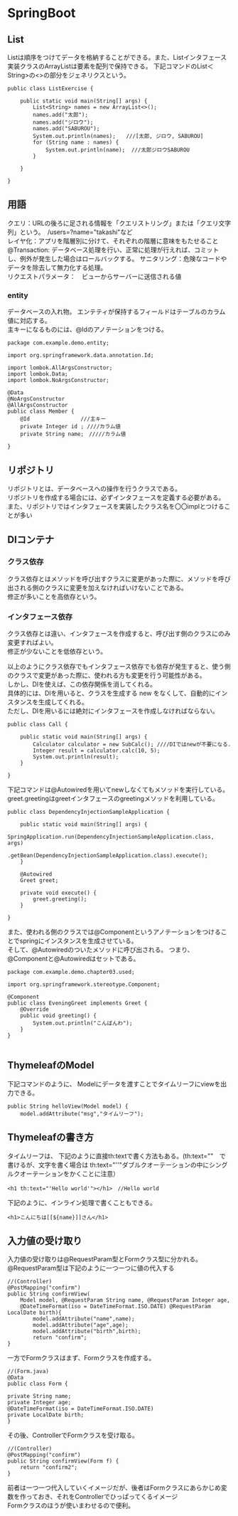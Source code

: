 # SpringBoot

## List
Listは順序をつけてデータを格納することができる。また、Listインタフェース実装クラスのArrayListは要素を配列で保持できる。
下記コマンドのList＜String>の<>の部分をジェネリクスという。

```
public class ListExercise {

	public static void main(String[] args) {
		List<String> names = new ArrayList<>();
		names.add("太郎");
		names.add("ジロウ");
		names.add("SABUROU");
		System.out.println(names);　　///[太郎, ジロウ, SABUROU]
		for (String name : names) {
			System.out.println(name);  ///太郎ジロウSABUROU
		}

	}

}

```

## 用語 
クエリ：URLの後ろに足される情報を「クエリストリング」または「クエリ文字列」という。　/users=?name="takashi"など  
レイヤ化：アプリを階層別に分けて、それぞれの階層に意味をもたせること  
@Transaction: データベース処理を行い、正常に処理が行えれば、コミットし、例外が発生した場合はロールバックする。
サニタリング：危険なコードやデータを除去して無力化する処理。  
リクエストパラメータ：　ビューからサーバーに送信される値  


### entity
データベースの入れ物。
エンテティが保持するフィールドはテーブルのカラム値に対応する。  
主キーになるものには、@Idのアノテーションをつける。

```
package com.example.demo.entity;

import org.springframework.data.annotation.Id;

import lombok.AllArgsConstructor;
import lombok.Data;
import lombok.NoArgsConstructor;

@Data
@NoArgsConstructor
@AllArgsConstructor
public class Member {
	@Id                ///主キー
	private Integer id ; ////カラム値
	private String name;　/////カラム値
	
}

```

## リポジトリ
リポジトリとは、データベースへの操作を行うクラスである。  
リポジトリを作成する場合には、必ずインタフェースを定義する必要がある。
また、リポジトリではインタフェースを実装したクラス名を〇〇implとつけることが多い

## DIコンテナ

### クラス依存
クラス依存とはメソッドを呼び出すクラスに変更があった際に、メソッドを呼び出される側のクラスに変更を加えなければいけないことである。  
修正が多いことを高依存という。  

### インタフェース依存
クラス依存とは違い、インタフェースを作成すると、呼び出す側のクラスにのみ変更すればよい。  
修正が少ないことを低依存という。

以上のようにクラス依存でもインタフェース依存でも依存が発生すると、使う側のクラスで変更があった際に、使われる方も変更を行う可能性がある。    
しかし、DIを使えば、この依存関係を消してくれる。  
具体的には、DIを用いると、クラスを生成する new をなくして、自動的にインスタンスを生成してくれる。  
ただし、DIを用いるには絶対にインタフェースを作成しなければならない。
```
public class Call {

	public static void main(String[] args) {
		Calculator calculator = new SubCalc(); ////DIではnewが不要になる.
		Integer result = calculator.calc(10, 5);
		System.out.println(result);
	}

}
```
下記コマンドは@Autowiredを用いてnewしなくてもメソッドを実行している。
greet.greetingはgreetインタフェースのgreetingメソッドを利用している。
```
public class DependencyInjectionSampleApplication {

	public static void main(String[] args) {
		SpringApplication.run(DependencyInjectionSampleApplication.class, args)
		.getBean(DependencyInjectionSampleApplication.class).execute();
	}
	
	@Autowired
	Greet greet;
	
	private void execute() {
		greet.greeting();
	}

}
```
また、使われる側のクラスでは@Componentというアノテーションをつけることでspringにインスタンスを生成させている。  
そして、@Autowiredのついたメソッドに呼び出される。
つまり、@Componentと@Autowiredはセットである。
```
package com.example.demo.chapter03.used;

import org.springframework.stereotype.Component;

@Component
public class EveningGreet implements Greet {
	@Override
	public void greeting() {
		System.out.println("こんばんわ");
	}
}


```

## ThymeleafのModel

下記コマンドのように、 Modelにデータを渡すことでタイムリーフにviewを出力できる。
```
public String helloView(Model model) {   
	model.addAttribute("msg","タイムリーフ");
```

## Thymeleafの書き方
タイムリーフは、
下記のように直接th:textで書く方法もある。(th:text=""　で書けるが、文字を書く場合は th:text="''"ダブルクオーテーションの中にシングルクオーテーションをかくことに注意）  
```
<h1 th:text="'Hello world'"></h1>　//Hello world
```
下記のように、インライン処理で書くこともできる。
```
<h1>こんにちは[[${name}]]さん</h1>
```

## 入力値の受け取り

入力値の受け取りは@RequestParam型とFormクラス型に分かれる。
@RequestParam型は下記のように一つ一つに値の代入する  

```
//(Controller)
@PostMapping("confirm")
public String confirmView(
	Model model, @RequestParam String name, @RequestParam Integer age,
	@DateTimeFormat(iso = DateTimeFormat.ISO.DATE) @RequestParam LocalDate birth){
		model.addAttribute("name",name);
		model.addAttribute("age",age);
		model.addAttribute("birth",birth);
		return "confirm";
}
```

一方でFormクラスはまず、Formクラスを作成する。
```
//(Form.java)
@Data
public class Form {

private String name;
private Integer age;
@DateTimeFormat(iso = DateTimeFormat.ISO.DATE)
private LocalDate birth;
}
```

その後、ControllerでFormクラスを受け取る。
```
//(Controller)
@PostMapping("confirm")
public String confirmView(Form f) {
	return "confirm2";
}
```
前者は一つ一つ代入していくイメージだが、後者はFormクラスにあらかじめ変数を作っておき、それをControllerでひっぱってくるイメージ  
Formクラスのほうが使いまわせるので便利。  




